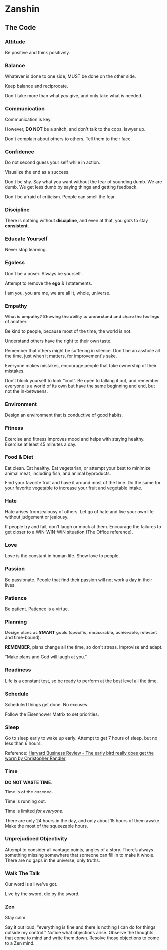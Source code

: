 # Zanshin

## The Code

### Attitude

Be positive and think positively.

### Balance

Whatever is done to one side, MUST be done on the other side.

Keep balance and reciprocate.

Don't take more than what _you_ give, and only take what is needed.

### Communication

Communication is key. 

However, **DO NOT** be a snitch, and don't talk to the cops, lawyer up.

Don't complain about others to others. Tell them to their face.

### Confidence

Do not second guess your self while in action.

Visualize the end as a success.

Don't be shy. Say what you want without the fear of sounding dumb. We are dumb. We get less dumb by saying things and getting feedback.

Don't be afraid of criticism. People can smell the fear.

### Discipline

There is nothing without **discipline**, and even at that, you _gots_ to stay **consistent**.

### Educate Yourself

Never stop learning.

### Egoless

Don't be a poser. Always be yourself.

Attempt to remove the **ego** & **I** statements.

I am you, you are me, we are all It, whole, universe.

### Empathy

What is empathy? Showing the ability to understand and share the feelings of another.

Be kind to people, because most of the time, the world is not.

Understand others have the right to their own taste.

Remember that others might be suffering in silence. Don't be an asshole all the time, just when it matters, for improvement's sake.

Everyone makes mistakes, encourage people that take ownership of their mistakes.

Don’t block yourself to look “cool”. Be open to talking it out, and remember everyone is a world of its own but have the same beginning and end, but not the in-betweens.

### Environment 

Design an environment that is conductive of good habits.

### Fitness

Exercise and fitness improves mood and helps with staying healthy. Exercise at least 45 minutes a day.

### Food & Diet

Eat clean. Eat healthy. Eat vegetarian, or attempt your best to minimize animal meat, including fish, and animal byproducts.

Find your favorite fruit and have it around most of the time. Do the same for your favorite vegetable to increase your fruit and vegetable intake.

### Hate

Hate arises from jealousy of others. Let go of hate and live your own life without judgement or jealousy.

If people try and fail, don't laugh or mock at them. Encourage the failures to get closer to a WIN-WIN-WIN situation (The Office reference).

### Love

Love is the constant in human life. Show love to people.

### Passion

Be passionate. People that find their passion will not work a day in their lives.

### Patience

Be patient. Patience is a virtue.

### Planning

Design plans as **SMART** goals (specific, measurable, achievable, relevant and time-bound).

**REMEMBER**, plans change all the time, so don't stress. Improvise and adapt.

“Make plans and God will laugh at you.”

### Readiness

Life is a constant test, so be ready to perform at the best level all the time.

### Schedule

Scheduled things get done. No excuses.

Follow the Eisenhower Matrix to set priorities.

### Sleep

Go to sleep early to wake up early. Attempt to get 7 hours of sleep, but no less than 6 hours.

Reference: [Harvard Business Review - The early bird really does get the worm by Christopher Randler](https://hbr.org/2010/07/defend-your-research-the-early-bird-really-does-get-the-worm)

### Time

**DO NOT WASTE TIME**.

Time is of the essence.

Time is running out.

Time is limited _for everyone_.

There are only 24 hours in the day, and only about 15 hours of them awake. Make the most of the squeezable hours.

### Unprejudiced Objectivity

Attempt to consider all vantage points, angles of a story. There’s always something missing somewhere that someone can fill in to make it whole. There are no gaps in the universe, only truths.

### Walk The Talk

Our word is all we've got.

Live by the sword, die by the sword.

### Zen

Stay calm.

Say it out loud, "everything is fine and there is nothing I can do for things outside my control." Notice what objections arise. Observe the thoughts that come to mind and write them down. Resolve those objections to come to a Zen mind.
